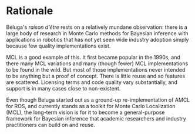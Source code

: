 # Rationale

Beluga's _raison d'être_ rests on a relatively mundane observation: there is a large body of research in Monte Carlo methods for Bayesian inference with applications in robotics that has not yet seen wide industry adoption simply because few quality implementations exist.

MCL is a good example of this. It first became popular in the 1990s, and there many MCL variations and many (though fewer) MCL implementations to be found in the wild. But most of those implementations never intended to be anything but a proof of concept. There is little reuse and so features are scattered. Licensing terms and code quality vary substantially, and support is in many cases close to non-existent.

Even though Beluga started out as a ground-up re-implementation of AMCL for ROS, and currently stands as a toolkit for Monte Carlo Localization (MCL), the long-term vision is for it to become a general-purpose framework for Bayesian inference that academic researchers and industry practitioners can build on and reuse.
